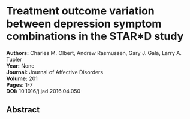 # Treatment outcome variation between depression symptom combinations in the STAR*D study

**Authors:** Charles M. Olbert, Andrew Rasmussen, Gary J. Gala, Larry A. Tupler  
**Year:** None  
**Journal:** Journal of Affective Disorders  
**Volume:** 201  
**Pages:** 1-7  
**DOI:** 10.1016/j.jad.2016.04.050  

## Abstract


